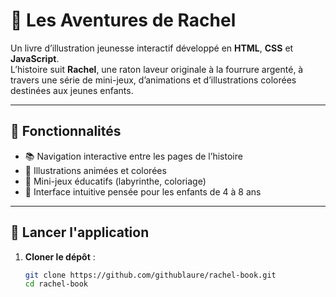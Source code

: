 # 📖 Les Aventures de Rachel

Un livre d’illustration jeunesse interactif développé en **HTML**, **CSS** et **JavaScript**.  
L’histoire suit **Rachel**, une raton laveur originale à la fourrure argenté, à travers une série de mini-jeux, d’animations et d’illustrations colorées destinées aux jeunes enfants.

---

## 🌟 Fonctionnalités

- 📚 Navigation interactive entre les pages de l’histoire  
- 🎨 Illustrations animées et colorées  
- 🧩 Mini-jeux éducatifs (labyrinthe, coloriage)  
- 💬 Interface intuitive pensée pour les enfants de 4 à 8 ans  

---

## 🚀 Lancer l'application

1. **Cloner le dépôt** :
   ```bash
   git clone https://github.com/githublaure/rachel-book.git
   cd rachel-book
